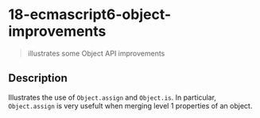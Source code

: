 # 18-ecmascript6-object-improvements
> illustrates some Object API improvements

## Description
Illustrates the use of `Object.assign` and `Object.is`. In particular, `Object.assign` is very usefult when merging level 1 properties of an object.
